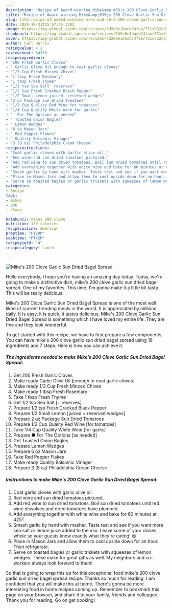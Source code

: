 ```yaml
---
description: "Recipe of Award-winning Mike&amp;#39;s 200 Clove Garlic Sun Dried Bagel Spread"
title: "Recipe of Award-winning Mike&amp;#39;s 200 Clove Garlic Sun Dried Bagel Spread"
slug: 1154-recipe-of-award-winning-mike-and-39-s-200-clove-garlic-sun-dried-bagel-spread
date: 2020-10-31T15:57:34.328Z
image: https://img-global.cpcdn.com/recipes/7d2e0e1dacb74fae/751x532cq70/mikes-200-clove-garlic-sun-dried-bagel-spread-recipe-main-photo.jpg
thumbnail: https://img-global.cpcdn.com/recipes/7d2e0e1dacb74fae/751x532cq70/mikes-200-clove-garlic-sun-dried-bagel-spread-recipe-main-photo.jpg
cover: https://img-global.cpcdn.com/recipes/7d2e0e1dacb74fae/751x532cq70/mikes-200-clove-garlic-sun-dried-bagel-spread-recipe-main-photo.jpg
author: Carl Harris
ratingvalue: 4.2
reviewcount: 34330
recipeingredient:
- "200 Fresh Garlic Cloves"
- " Garlic Olive Oil enough to coat garlic cloves"
- "1/3 Cup Fresh Minced Chives"
- "1 tbsp Fresh Rosemary"
- "1 tbsp Fresh Thyme"
- "1/2 tsp Sea Salt  reserves"
- "1/2 tsp Fresh Cracked Black Pepper"
- "1/2 Small Lemon juiced  reserved wedges"
- "2 oz Package Sun Dried Tomatoes"
- "1/2 Cup Quality Red Wine for tomatoes"
- "1/4 Cup Quality White Wine for garlic"
- "  For The Options as needed"
- " Toasted Onion Bagles"
- " Lemon Wedges"
- "6 oz Mason Jars"
- " Red Pepper Flakes"
- " Quality Balsamic Vinager"
- "3 (8 oz) Philadelphia Cream Cheese"
recipeinstructions:
- "Coat garlic cloves with garlic olive oil."
- "Red wine and sun dried tomatoes pictured."
- "Add red wine to sun dried tomatoes. Boil sun dried tomatoes until red wine dissolves and dried tomatoes have plumped."
- "Add everything together with white wine and bake for 60 minutes at 425°."
- "Smash garlic by hand with masher. Taste test and see if you want more sea salt or lemon juice added to the mix. Leave some of your cloves whole so your guests know exactly what they&#39;re eating! 😆"
- "Place in Mason Jars and allow them to cool upside down for an hour. Then refrigerate."
- "Serve on toasted bagles or garlic triskets with squeezes of lemon wedges. These make for great gifts as well. My neighbors and co- workers always look forward to them!"
categories:
- Recipe
tags:
- mikes
- 200
- clove

katakunci: mikes 200 clove 
nutrition: 139 calories
recipecuisine: American
preptime: "PT29M"
cooktime: "PT42M"
recipeyield: "4"
recipecategory: Lunch

---
```



![Mike&#39;s 200 Clove Garlic Sun Dried Bagel Spread](https://img-global.cpcdn.com/recipes/7d2e0e1dacb74fae/751x532cq70/mikes-200-clove-garlic-sun-dried-bagel-spread-recipe-main-photo.jpg)

Hello everybody, I hope you're having an amazing day today. Today, we're going to make a distinctive dish, mike&#39;s 200 clove garlic sun dried bagel spread. One of my favorites. This time, I'm gonna make it a little bit tasty. This will be really delicious.



Mike&#39;s 200 Clove Garlic Sun Dried Bagel Spread is one of the most well liked of current trending meals in the world. It is appreciated by millions daily. It is easy, it is quick, it tastes delicious. Mike&#39;s 200 Clove Garlic Sun Dried Bagel Spread is something which I have loved my entire life. They are fine and they look wonderful.


To get started with this recipe, we have to first prepare a few components. You can have mike&#39;s 200 clove garlic sun dried bagel spread using 18 ingredients and 7 steps. Here is how you can achieve it.

<!--inarticleads1-->

##### The ingredients needed to make Mike&#39;s 200 Clove Garlic Sun Dried Bagel Spread:

1. Get 200 Fresh Garlic Cloves
1. Make ready  Garlic Olive Oil [enough to coat garlic cloves]
1. Make ready 1/3 Cup Fresh Minced Chives
1. Make ready 1 tbsp Fresh Rosemary
1. Take 1 tbsp Fresh Thyme
1. Get 1/2 tsp Sea Salt [+ reserves]
1. Prepare 1/2 tsp Fresh Cracked Black Pepper
1. Prepare 1/2 Small Lemon [juiced + reserved wedges]
1. Prepare 2 oz Package Sun Dried Tomatoes
1. Prepare 1/2 Cup Quality Red Wine [for tomatoes]
1. Take 1/4 Cup Quality White Wine [for garlic]
1. Prepare  ● For The Options [as needed]
1. Get  Toasted Onion Bagles
1. Prepare  Lemon Wedges
1. Prepare 6 oz Mason Jars
1. Take  Red Pepper Flakes
1. Make ready  Quality Balsamic Vinager
1. Prepare 3 (8 oz) Philadelphia Cream Cheese




<!--inarticleads2-->

##### Instructions to make Mike&#39;s 200 Clove Garlic Sun Dried Bagel Spread:

1. Coat garlic cloves with garlic olive oil.
1. Red wine and sun dried tomatoes pictured.
1. Add red wine to sun dried tomatoes. Boil sun dried tomatoes until red wine dissolves and dried tomatoes have plumped.
1. Add everything together with white wine and bake for 60 minutes at 425°.
1. Smash garlic by hand with masher. Taste test and see if you want more sea salt or lemon juice added to the mix. Leave some of your cloves whole so your guests know exactly what they&#39;re eating! 😆
1. Place in Mason Jars and allow them to cool upside down for an hour. Then refrigerate.
1. Serve on toasted bagles or garlic triskets with squeezes of lemon wedges. These make for great gifts as well. My neighbors and co- workers always look forward to them!




So that is going to wrap this up for this exceptional food mike&#39;s 200 clove garlic sun dried bagel spread recipe. Thanks so much for reading. I am confident that you will make this at home. There's gonna be more interesting food in home recipes coming up. Remember to bookmark this page on your browser, and share it to your family, friends and colleague. Thank you for reading. Go on get cooking!
